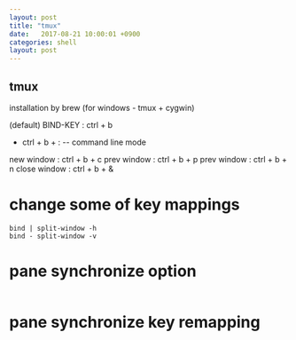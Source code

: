 ```yaml
---
layout: post
title: "tmux"
date:   2017-08-21 10:00:01 +0900
categories: shell
layout: post
---
```


## tmux

installation by brew
(for windows - tmux + cygwin)

(default) BIND-KEY : ctrl + b
 * ctrl + b + : -- command line mode

new window : ctrl + b + c
prev window : ctrl + b + p
prev window : ctrl + b + n
close window : ctrl + b + &

# change some of key mappings
``` unbind %
bind | split-window -h
bind - split-window -v
```

# pane synchronize option
``` setw synchronize-panes on
```

# pane synchronize key remapping
``` bind-key * set-window-option synchronize-panes
```
